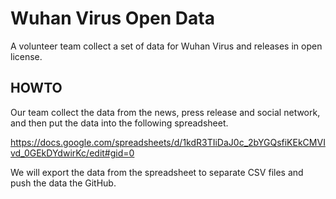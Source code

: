 Wuhan Virus Open Data
=====================

A volunteer team collect a set of data for Wuhan Virus and releases in open license.

HOWTO
-----

Our team collect the data from the news, press release and social network, and then put the data into the following spreadsheet.

https://docs.google.com/spreadsheets/d/1kdR3TIiDaJ0c_2bYGQsfiKEkCMVIvd_0GEkDYdwirKc/edit#gid=0

We will export the data from the spreadsheet to separate CSV files and push the data the GitHub.
